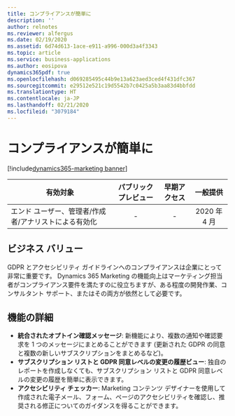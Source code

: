 ```yaml
---
title: コンプライアンスが簡単に
description: ''
author: relnotes
ms.reviewer: alfergus
ms.date: 02/19/2020
ms.assetid: 6d74d613-1ace-e911-a996-000d3a4f3343
ms.topic: article
ms.service: business-applications
ms.author: eosipova
dynamics365pdf: true
ms.openlocfilehash: d069285495c44b9e13a623aed3ced4f431dfc367
ms.sourcegitcommit: e29512e521c19d5542b7c0425a5b3aa83d4bbfdd
ms.translationtype: HT
ms.contentlocale: ja-JP
ms.lasthandoff: 02/21/2020
ms.locfileid: "3079184"
---
```

# <a name="compliance-made-easier"></a>コンプライアンスが簡単に
[!include[dynamics365-marketing banner](../includes/dynamics365-marketing.md)]

| 有効対象    |  パブリック プレビュー | 早期アクセス | 一般提供 | 
| ---------- | :----------: |:----------: |:----------: |
|エンド ユーザー、管理者/作成者/アナリストによる有効化|-|-| 2020 年 4 月|


## <a name="business-value"></a>ビジネス バリュー
<!-- bv start -->
GDPR とアクセシビリティ ガイドラインへのコンプライアンスは企業にとって非常に重要です。 Dynamics 365 Marketing の機能向上はマーケティング担当者がコンプライアンス要件を満たすのに役立ちますが、ある程度の開発作業、コンサルタント サポート、またはその両方が依然として必要です。 
<!-- bv end -->



## <a name="feature-details"></a>機能の詳細
<!--feature detail start -->
- **統合されたオプトイン確認メッセージ**: 新機能により、複数の通知や確認要求を 1 つのメッセージにまとめることができます (更新された GDPR の同意と複数の新しいサブスクリプションをまとめるなど)。
- **サブスクリプション リストと GDPR 同意レベルの変更の履歴ビュー**: 独自のレポートを作成しなくても、サブスクリプション リストと GDPR 同意レベルの変更の履歴を簡単に表示できます。
- **アクセシビリティ チェッカー**: Marketing コンテンツ デザイナーを使用して作成された電子メール、フォーム、ページのアクセシビリティを確認し、推奨される修正についてのガイダンスを得ることができます。
<!--feature detail end -->









